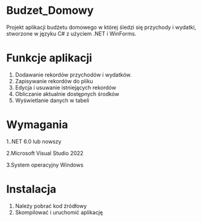 # Budzet_Domowy
Projekt aplikacji budżetu domowego w której śledzi się przychody i wydatki, stworzone w języku C# z użyciem .NET i WinForms.
# Funkcje aplikacji
1. Dodawanie rekordów przychodów i wydatków.
2. Zapisywanie rekordów do pliku
3. Edycja i usuwanie istniejących rekordów
4. Obliczanie aktualnie dostępnych środków
5. Wyświetlanie danych w tabeli
# Wymagania
1..NET 6.0 lub nowszy

2.Microsoft Visual Studio 2022

3.System operacyjny Windows
# Instalacja
1. Należy pobrać kod źródłowy
2. Skompilować i uruchomić aplikację

